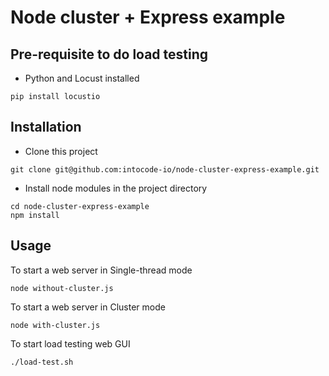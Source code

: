 # Node cluster + Express example

## Pre-requisite to do load testing
* Python and Locust installed
~~~
pip install locustio
~~~

## Installation
* Clone this project
~~~
git clone git@github.com:intocode-io/node-cluster-express-example.git
~~~
* Install node modules in the project directory
~~~
cd node-cluster-express-example
npm install
~~~

## Usage

To start a web server in Single-thread mode
~~~
node without-cluster.js
~~~

To start a web server in Cluster mode
~~~
node with-cluster.js
~~~

To start load testing web GUI
~~~
./load-test.sh
~~~
